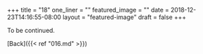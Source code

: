 +++
title = "18"
one_liner = ""
featured_image = ""
date = 2018-12-23T14:16:55-08:00
layout = "featured-image"
draft = false
+++

To be continued.

[Back]({{< ref "016.md" >}})
